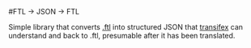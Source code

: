 #FTL -> JSON -> FTL

Simple library that converts [.ftl](https://projectfluent.org/) into structured JSON that [transifex](https://www.transifex.com/) can understand and back to .ftl, presumable after it has been translated.

